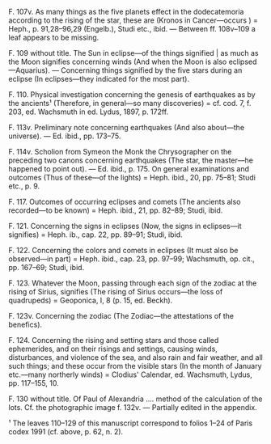 F. 107v. As many things as the five planets effect in the dodecatemoria according to the rising of the star, these are (Kronos in Cancer—occurs <sic>) = Heph., p. 91,28–96,29 (Engelb.), Studi etc., ibid. — Between ff. 108v–109 a leaf appears to be missing.

F. 109 without title. The Sun in eclipse—of the things signified | as much as the Moon signifies concerning winds (And when the Moon is also eclipsed—Aquarius). — Concerning things signified by the five stars during an eclipse (In eclipses—they indicated for the most part).

F. 110. Physical investigation concerning the genesis of earthquakes as by the ancients¹ (Therefore, in general—so many discoveries) = cf. cod. 7, f. 203, ed. Wachsmuth in ed. Lydus, 1897, p. 172ff.

F. 113v. Preliminary note concerning earthquakes (And also about—the universe). — Ed. ibid., pp. 173–75.

F. 114v. Scholion from Symeon the Monk the Chrysographer on the preceding two canons concerning earthquakes (The star, the master—he happened to point out). — Ed. ibid., p. 175.
On general examinations and outcomes (Thus of these—of the lights) = Heph. ibid., 20, pp. 75–81; Studi etc., p. 9.

F. 117. Outcomes of occurring eclipses and comets (The ancients also recorded—to be known) = Heph. ibid., 21, pp. 82–89; Studi, ibid.

F. 121. Concerning the signs in eclipses (Now, the signs in eclipses—it signifies) = Heph. ib., cap. 22, pp. 89–91; Studi, ibid.

F. 122. Concerning the colors and comets in eclipses (It must also be observed—in part) = Heph. ibid., cap. 23, pp. 97–99; Wachsmuth, op. cit., pp. 167–69; Studi, ibid.

F. 123. Whatever the Moon, passing through each sign of the zodiac at the rising of Sirius, signifies (The rising of Sirius occurs—the loss of quadrupeds) = Geoponica, I, 8 (p. 15, ed. Beckh).

F. 123v. Concerning the zodiac (The Zodiac—the attestations of the benefics).

F. 124. Concerning the rising and setting stars and those called ephemerides, and on their risings and settings, causing winds, disturbances, and violence of the sea, and also rain and fair weather, and all such things; and these occur from the visible stars (In the month of January etc.—many northerly winds) = Clodius' Calendar, ed. Wachsmuth, Lydus, pp. 117–155, 10.

F. 130 without title. Of Paul of Alexandria .... method of the calculation of the lots. Cf. the photographic image f. 132v. — Partially edited in the appendix.

¹ The leaves 110–129 of this manuscript correspond to folios 1–24 of Paris codex 1991 (cf. above, p. 62, n. 2).